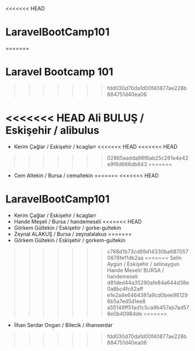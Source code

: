 <<<<<<< HEAD

# LaravelBootCamp101
=======
# Laravel Bootcamp 101 
>>>>>>> fdd030d70da1d00f40877ae228b884751d40ea06

<<<<<<< HEAD
Ali BULUŞ / Eskişehir / alibulus
=======
- Kerim Çağlar / Eskişehir / kcaglarr
<<<<<<< HEAD
<<<<<<< HEAD
>>>>>>> 02865aadda98f6ab25c261e4e42e9f6d666db643
=======
- Cem Altekin / Bursa / cemaltekin
=======
<<<<<<< HEAD
# LaravelBootCamp101

- Kerim Çağlar / Eskişehir / kcaglarr
- Hande Meşeli / Bursa     / handemeseli
<<<<<<< HEAD
- Görkem Gültekin / Eskişehir / gorke-gultekin
- Zeynal ALAKUŞ / Bursa / zeynalalakus
=======
- Görkem Gültekin / Eskişehir / gorkem-gultekin
>>>>>>> c768d1b73cd89d14330ba6870570878fef1db2aa
=======
Selin Aygün / Eskişehir / selinaygun
Hande Meseli/ BURSA     / handemeseli
>>>>>>> d81ded44a35290afe84a644d38e0a8bc4fc62aff
>>>>>>> e1e2a4e6464381a9cd0bee961296b5a7ed5d1ee8
>>>>>>> a55148ff51ad1c5ca9b457ab7ad578e0b40984de
=======

- İlhan Serdar Ongan / Bilecik / ilhanserdar
>>>>>>> fdd030d70da1d00f40877ae228b884751d40ea06
